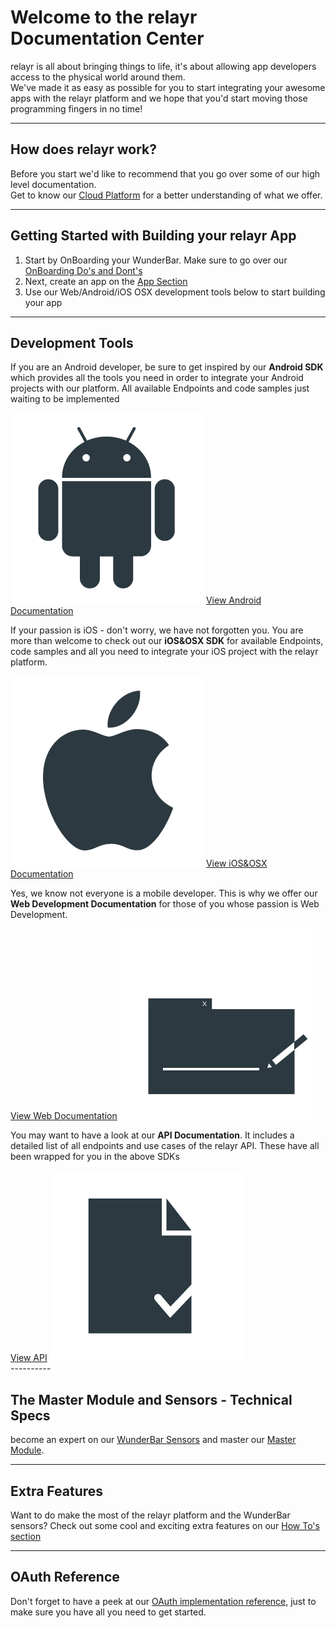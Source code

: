 # Welcome to the relayr Documentation Center 

<p> relayr is all about bringing things to life, it's about allowing app developers access to the physical world around them. 

<br />
We've made it as easy as possible for you to start integrating your awesome apps with the relayr platform and we hope that you'd start moving those programming fingers in no time! <br/></p>

----------

## How does relayr work?

<p>Before you start we'd like to recommend that you go over some of our high level documentation. <br/>
Get to know our <a href="https://developer.relayr.io/documents/Welcome/Platform">Cloud Platform</a> for a better understanding of what we offer.</p>

----------

## Getting Started with Building your relayr App

1. Start by OnBoarding your WunderBar. Make sure to go over our <a href="https://developer.relayr.io/documents/Welcome/DosAndDonts">OnBoarding Do's and Dont's </a>
2. Next, create an app on the <a href="https://developer.relayr.io/dashboard/apps/myApps">App Section</a>
3. Use our Web/Android/iOS OSX development tools below to start building your app

----------

## Development Tools

<div class="floatbox">
<p>If you are an Android developer, be sure to get inspired by our <b> Android SDK </b> which provides all the tools you need in order to integrate your Android projects with our platform. All available Endpoints and code samples just waiting to be implemented</p> 
<img src="assets/Android_logo.png" alt="" title="">
<a class="button" href="https://developer.relayr.io/documents/Android/Reference">View Android Documentation</a>
</div>


<div class="floatbox"> 
<p>If your passion is iOS - don't worry, we have not forgotten you. You are more than welcome to check out our <b>iOS&OSX SDK</b> for available Endpoints, code samples and all you need to integrate your iOS project with the relayr platform.</p>
<img src="assets/Apple_logo.png" alt="" title="">
<a class="button" href="https://developer.relayr.io/documents/Apple/Reference">View iOS&OSX Documentation</a>
 </div>

<div class="floatbox"> 
<p>Yes, we know not everyone is a mobile developer. This is why we offer our <b>Web Development Documentation</b> for those of you whose passion is Web Development.</p>
<a class="button" href="https://developer.relayr.io/documents/WebDev/Introduction">View Web Documentation</a>
<img src="assets/Web2.png" alt="" title="">
</div>

<div class="category"> 
<p>You may want to have a look at our <b>API Documentation</b>. It includes a detailed list of all endpoints and use cases of the relayr  API. These have all been wrapped for you in the above SDKs</p>
<a class="button" href="https://developer.relayr.io/documents/relayr%20API/Introduction">View API</a>
<img src="assets/Registration_icon.png" alt="" title="">
</div>
----------

## The Master Module and Sensors - Technical Specs

become an expert on our <a href="https://developer.relayr.io/documents/Welcome/Sensors">WunderBar Sensors</a> and master our <a href="https://developer.relayr.io/documents/Welcome/MM">Master Module</a>. 

----------

## Extra Features

<p>Want to do make the most of the relayr platform and the WunderBar sensors? Check out some cool and exciting extra features on our <a href="https://developer.relayr.io/documents/HowTos/Introduction"> How To's section </a></p>

----------


## OAuth Reference

<p>Don't forget to have a peek at our <a href="https://developer.relayr.io/documents/Welcome/OAuthReference">OAuth implementation reference</a>, just to make sure you have all you need to get started.  </p>